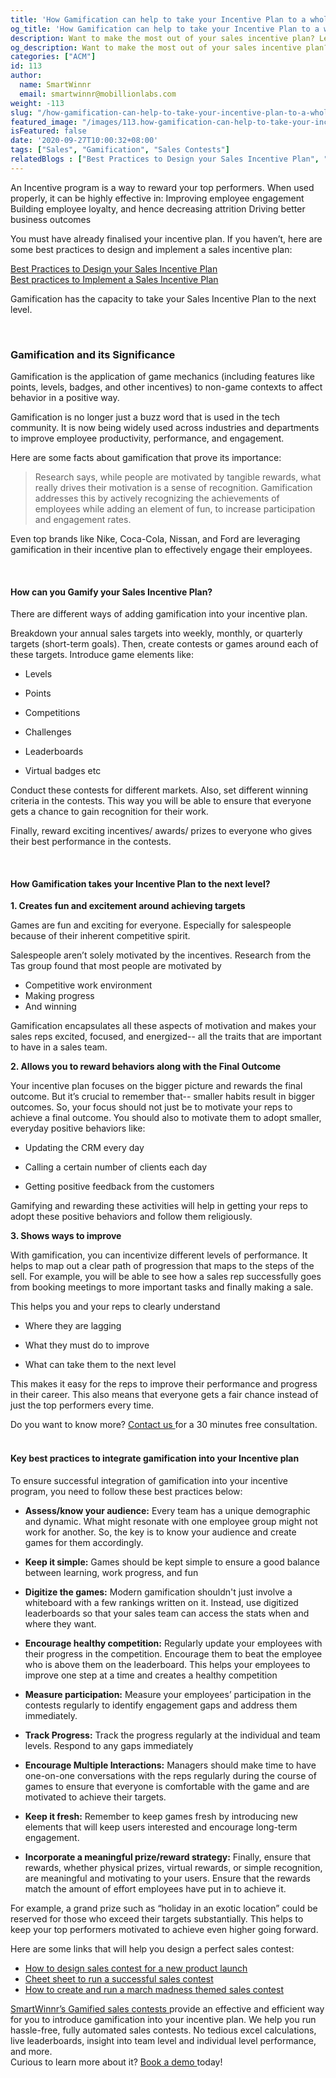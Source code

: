 ```yaml
---
title: 'How Gamification can help to take your Incentive Plan to a whole new level?'
og_title: 'How Gamification can help to take your Incentive Plan to a whole new level?'
description: Want to make the most out of your sales incentive plan? Learn how integrating it with gamification enhances your incentive plan and takes it to a whole new level.
og_description: Want to make the most out of your sales incentive plan? Learn how integrating it with gamification enhances your incentive plan and takes it to a whole new level.
categories: ["ACM"]
id: 113
author:
  name: SmartWinnr
  email: smartwinnr@mobillionlabs.com
weight: -113
slug: "/how-gamification-can-help-to-take-your-incentive-plan-to-a-whole-new-level"
featured_image: "/images/113.how-gamification-can-help-to-take-your-incentive-plan-to-a-whole-new-level.jpg"
isFeatured: false
date: '2020-09-27T10:00:32+08:00'
tags: ["Sales", "Gamification", "Sales Contests"]
relatedBlogs : ["Best Practices to Design your Sales Incentive Plan", "Best practices to Implement a Sales Incentive Plan", "23 Sales incentive ideas to keep your sales team motivated", "Sales Contest Communication Template", "Top 20 Sales Contest Names", "The Psychology of Sales Gamification"]
---
```


An Incentive program is a way to reward your top performers. When used properly, it can be highly effective in:
Improving employee engagement
Building employee loyalty, and hence decreasing attrition
Driving better business outcomes

You must have already finalised your incentive plan. If you haven’t, here are some best practices to design and implement a sales incentive plan:

<div class="ml-margin-bottom10"><span class=""></span> <a href="https://smartwinnr.com/post/best-practices-to-design-your-sales-incentive-plan/" target="_blank" class="ml_custom_link ">Best Practices to Design your Sales Incentive Plan</a></div>

<div class="ml-margin-bottom10"><span class=""></span> <a href="https://smartwinnr.com/post/best-practices-to-implement-a-sales-incentive-plan/" target="_blank" class="ml_custom_link ">Best practices to Implement a Sales Incentive Plan</a></div>

Gamification has the capacity to take your Sales Incentive Plan to the next level.

<br>

### **Gamification and its Significance**

<div class="ml_special_div_blog">
  <div class="ml_special_div_blog_content">
    <p class="ml-margin-top10">Gamification is the application of game mechanics (including features like points, levels, badges, and other incentives) to non-game contexts to affect behavior in a positive way.</p>
  </div>
</div>

Gamification is no longer just a buzz word that is used in the tech community. It is now being widely used across industries and departments to improve employee productivity, performance, and engagement.

Here are some facts about gamification that prove its importance:

> Research says, while people are motivated by tangible rewards, what really drives their motivation is a sense of recognition. Gamification addresses this by actively recognizing the achievements of employees while adding an element of fun, to increase participation and engagement rates.

Even top brands like Nike, Coca-Cola, Nissan, and Ford are leveraging gamification in their incentive plan to effectively engage their employees.

<br>

#### **How can you Gamify your Sales Incentive Plan?**

There are different ways of adding gamification into your incentive plan. 

Breakdown your annual sales targets into weekly, monthly, or quarterly targets (short-term goals). Then, create contests or games around each of these targets. Introduce game elements like: 

* Levels

* Points

* Competitions

* Challenges

* Leaderboards

* Virtual badges etc

Conduct these contests for different markets. Also, set different winning criteria in the contests. This way you will be able to ensure that everyone gets a chance to gain recognition for their work. 

Finally, reward exciting incentives/ awards/ prizes to everyone who gives their best performance in the contests.

<br>

#### **How Gamification takes your Incentive Plan to the next level?**

**1. Creates fun and excitement around achieving targets**

Games are fun and exciting for everyone. Especially for salespeople because of their inherent competitive spirit. 

<div class="ml_special_div_blog">
  <div class="ml_special_div_blog_title ml_text_bold">Salespeople aren’t solely motivated by the incentives. Research from the Tas group found that most people are motivated by </div>
  <div class="ml_special_div_blog_content">
    <ul>
      <li>Competitive work environment </li>
      <li>Making progress </li>
      <li>And winning </li>
    </ul>
  </div>
</div>

Gamification encapsulates all these aspects of motivation and makes your sales reps excited, focused, and energized-- all the traits that are important to have in a sales team. 

**2. Allows you to reward behaviors along with the Final Outcome**

Your incentive plan focuses on the bigger picture and rewards the final outcome. But it’s crucial to remember that-- smaller habits result in bigger outcomes. So, your focus should not just be to motivate your reps to achieve a final outcome. You should also to motivate them to adopt smaller, everyday positive behaviors like:

* Updating the CRM every day

* Calling a certain number of clients each day

* Getting positive feedback from the customers 

Gamifying and rewarding these activities will help in getting your reps to adopt these positive behaviors and follow them religiously.

**3. Shows ways to improve**

With gamification, you can incentivize different levels of performance. It helps to map out a clear path of progression that maps to the steps of the sell. For example, you will be able to see how a sales rep successfully goes from booking meetings to more important tasks and finally making a sale. 

This helps you and your reps to clearly understand 

* Where they are lagging

* What they must do to improve

* What can take them to the next level

This makes it easy for the reps to improve their performance and progress in their career. This also means that everyone gets a fair chance instead of just the top performers every time.

<!-- Do you want to know more? Contact us for a 30 minutes free consultation. -->

<div class="ml-margin-bottom10"><span class="">Do you want to know more? </span> <a href="https://www.smartwinnr.com/request-demo/" target="_blank" class="ml_custom_link ">Contact us </a>for a 30 minutes free consultation.</div>

<br>

#### **Key best practices to integrate gamification into your Incentive plan**

To ensure successful integration of gamification into your incentive program, you need to follow these best practices below:

* **Assess/know your audience:** Every team has a unique demographic and dynamic. What might resonate with one employee group might not work for another. So, the key is to know your audience and create games for them accordingly.

* **Keep it simple:** Games should be kept simple to ensure a good balance between learning, work progress, and fun

* **Digitize the games:** Modern gamification shouldn't just involve a whiteboard with a few rankings written on it. Instead, use digitized leaderboards so that your sales team can access the stats when and where they want. 

* **Encourage healthy competition:** Regularly update your employees with their progress in the competition. Encourage them to beat the employee who is above them on the leaderboard. This helps your employees to improve one step at a time and creates a healthy competition

* **Measure participation:** Measure your employees’ participation in the contests regularly to identify engagement gaps and address them immediately.

* **Track Progress:** Track the progress regularly at the individual and team levels. Respond to any gaps immediately

* **Encourage Multiple Interactions:** Managers should make time to have one-on-one conversations with the reps regularly during the course of games to ensure that everyone is comfortable with the game and are motivated to achieve their targets.

* **Keep it fresh:** Remember to keep games fresh by introducing new elements that will keep users interested and encourage long-term engagement.

* **Incorporate a meaningful prize/reward strategy:** Finally, ensure that rewards, whether physical prizes, virtual rewards, or simple recognition, are meaningful and motivating to your users. Ensure that the rewards match the amount of effort employees have put in to achieve it. 

For example, a grand prize such as “holiday in an exotic location” could be reserved for those who exceed their targets substantially. This helps to keep your top performers motivated to achieve even higher going forward. 

Here are some links that will help you design a perfect sales contest:

<ul>
  <li><a class="ml_custom_link" target="_blank" href="https://www.smartwinnr.com/post/design-sales-contest-for--new-product-launch/">How to design sales contest for a new product launch</a></li>
  <li><a class="ml_custom_link" target="_blank" href="https://www.smartwinnr.com/post/cheat-sheet-to-run-a-successful-sales-contest/">Cheet sheet to run a successful sales contest</a></li>
  <li><a class="ml_custom_link" target="_blank" href="https://www.smartwinnr.com/post/how-to-run-a-march-madness-contest-the-step-by-step-guide/">How to create and run a march madness themed sales contest</a></li>
</ul>

<div class="ml-margin-bottom10"><span class=""></span> <a href="https://www.smartwinnr.com/product/sales-contest/" target="_blank" class="ml_custom_link ">SmartWinnr’s Gamified sales contests </a>provide an effective and efficient way for you to introduce gamification into your incentive plan. We help you run hassle-free, fully automated sales contests. No tedious excel calculations, live leaderboards, insight into team level and individual level performance, and more. </div>

<div class="ml-margin-bottom10"><span class="">Curious to learn more about it? </span> <a href="https://www.smartwinnr.com/request-demo/" target="_blank" class="ml_custom_link ">Book a demo </a>today!</div>